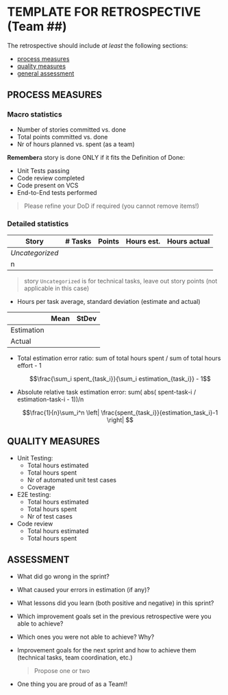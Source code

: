 TEMPLATE FOR RETROSPECTIVE (Team ##)
=====================================

The retrospective should include _at least_ the following
sections:

- [process measures](#process-measures)
- [quality measures](#quality-measures)
- [general assessment](#assessment)

## PROCESS MEASURES 

### Macro statistics

- Number of stories committed vs. done 
- Total points committed vs. done 
- Nr of hours planned vs. spent (as a team)

**Remember**a story is done ONLY if it fits the Definition of Done:
 
- Unit Tests passing
- Code review completed
- Code present on VCS
- End-to-End tests performed

> Please refine your DoD if required (you cannot remove items!) 

### Detailed statistics

| Story  | # Tasks | Points | Hours est. | Hours actual |
|--------|---------|--------|------------|--------------|
| _Uncategorized_   |         |       |            |              |
| n      |         |        |            |              |  

> story `Uncategorized` is for technical tasks, leave out story points (not applicable in this case)

- Hours per task average, standard deviation (estimate and actual)

|            | Mean | StDev |
|------------|------|-------|
| Estimation |      |       | 
| Actual     |      |       |

- Total estimation error ratio: sum of total hours spent / sum of total hours effort - 1

    $$\frac{\sum_i spent_{task_i}}{\sum_i estimation_{task_i}} - 1$$
    
- Absolute relative task estimation error: sum( abs( spent-task-i / estimation-task-i - 1))/n

    $$\frac{1}{n}\sum_i^n \left| \frac{spent_{task_i}}{estimation_task_i}-1 \right| $$
  
## QUALITY MEASURES 

- Unit Testing:
  - Total hours estimated
  - Total hours spent
  - Nr of automated unit test cases 
  - Coverage
- E2E testing:
  - Total hours estimated
  - Total hours spent
  - Nr of test cases
- Code review 
  - Total hours estimated 
  - Total hours spent
  


## ASSESSMENT

- What did go wrong in the sprint?

- What caused your errors in estimation (if any)?

- What lessons did you learn (both positive and negative) in this sprint?

- Which improvement goals set in the previous retrospective were you able to achieve? 
  
- Which ones you were not able to achieve? Why?

- Improvement goals for the next sprint and how to achieve them (technical tasks, team coordination, etc.)

  > Propose one or two

- One thing you are proud of as a Team!!